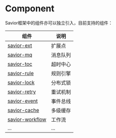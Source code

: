 # Component
Savior框架中的组件亦可以独立引入，目前支持的组件：

|组件| 说明  |
|--|-----|
| [savior-ext](savior-ext.md) | 扩展点 |
| [savior-mq](savior-mq.md) | 消息队列 |
| [savior-toc](savior-toc.md) | 超时中心 |
| [savior-rule](savior-rule.md) | 规则引擎 |
| [savior-lock](savior-lock.md) | 分布式锁 |
| [savior-retry](savior-retry.md) | 重试机制 |
| [savior-event](savior-event.md) | 事件总线 |
| [savior-cache](savior-cache.md) | 多级缓存 |
| [savior-workflow](savior-workflow.md) | 工作流 |
| ... | ... |


